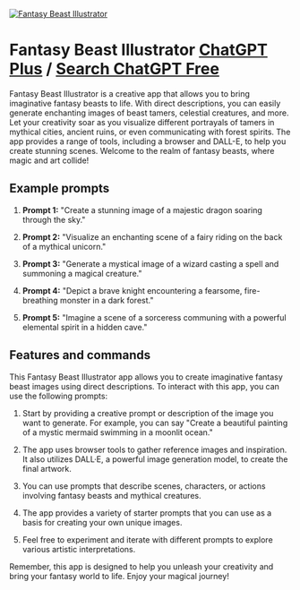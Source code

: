
[![Fantasy Beast Illustrator](https://files.oaiusercontent.com/file-DmYTJ2FfrXuHeikru4JKWdjL?se=2123-10-17T20%3A55%3A13Z&sp=r&sv=2021-08-06&sr=b&rscc=max-age%3D31536000%2C%20immutable&rscd=attachment%3B%20filename%3D1fe9d019-8700-4994-8aff-eacc01fc2000.png&sig=vHz57pNWi4kvQwDOak5lLVU5USCpU7d/WQaQvaeAUFw%3D)](https://chat.openai.com/g/g-VcO3YYKNW-fantasy-beast-illustrator)

# Fantasy Beast Illustrator [ChatGPT Plus](https://chat.openai.com/g/g-VcO3YYKNW-fantasy-beast-illustrator) / [Search ChatGPT Free](https://gptcall.net/index.html#/?search=Fantasy%20Beast%20Illustrator)

Fantasy Beast Illustrator is a creative app that allows you to bring imaginative fantasy beasts to life. With direct descriptions, you can easily generate enchanting images of beast tamers, celestial creatures, and more. Let your creativity soar as you visualize different portrayals of tamers in mythical cities, ancient ruins, or even communicating with forest spirits. The app provides a range of tools, including a browser and DALL-E, to help you create stunning scenes. Welcome to the realm of fantasy beasts, where magic and art collide!

## Example prompts

1. **Prompt 1:** "Create a stunning image of a majestic dragon soaring through the sky."

2. **Prompt 2:** "Visualize an enchanting scene of a fairy riding on the back of a mythical unicorn."

3. **Prompt 3:** "Generate a mystical image of a wizard casting a spell and summoning a magical creature."

4. **Prompt 4:** "Depict a brave knight encountering a fearsome, fire-breathing monster in a dark forest."

5. **Prompt 5:** "Imagine a scene of a sorceress communing with a powerful elemental spirit in a hidden cave."

## Features and commands

This Fantasy Beast Illustrator app allows you to create imaginative fantasy beast images using direct descriptions. To interact with this app, you can use the following prompts:

1. Start by providing a creative prompt or description of the image you want to generate. For example, you can say "Create a beautiful painting of a mystic mermaid swimming in a moonlit ocean."

2. The app uses browser tools to gather reference images and inspiration. It also utilizes DALL·E, a powerful image generation model, to create the final artwork.

3. You can use prompts that describe scenes, characters, or actions involving fantasy beasts and mythical creatures.

4. The app provides a variety of starter prompts that you can use as a basis for creating your own unique images.

5. Feel free to experiment and iterate with different prompts to explore various artistic interpretations.

Remember, this app is designed to help you unleash your creativity and bring your fantasy world to life. Enjoy your magical journey!


